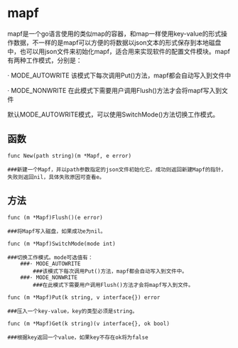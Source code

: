 mapf
==========
mapf是一个go语言使用的类似map的容器，和map一样使用key-value的形式操作数据，不一样的是mapf可以方便的将数据以json文本的形式保存到本地磁盘中，也可以用json文件来初始化mapf，适合用来实现软件的配置文件模块。mapf有两种工作模式，分别是：

· MODE_AUTOWRITE
    该模式下每次调用Put()方法，mapf都会自动写入到文件中

· MODE_NONWRITE
    在此模式下需要用户调用Flush()方法才会将mapf写入到文件
    
默认MODE_AUTOWRITE模式，可以使用SwitchMode()方法切换工作模式。

函数
----------
```golang
func New(path string)(m *Mapf, e error)
```
    ###新建一个Mapf，并以path参数指定的json文件初始化它。成功则返回新建Mapf的指针，失败则返回nil，具体失败原因可查看e。

方法
----------
```golang
func (m *Mapf)Flush()(e error)
```
    ###将Mapf写入磁盘，如果成功e为nil。
    
```golang
func (m *Mapf)SwitchMode(mode int)
```    
    ###切换工作模式。mode可选值有：
        ###· MODE_AUTOWRITE
            ###该模式下每次调用Put()方法，mapf都会自动写入到文件中。
        ###· MODE_NONWRITE
            ###在此模式下需要用户调用Flush()方法才会将mapf写入到文件。
            
```golang
func (m *Mapf)Put(k string, v interface{}) error
```    
    ###压入一个key-value，key的类型必须是string。
    
```golang    
func (m *Mapf)Get(k string)(v interface{}, ok bool)
```
    ###根据key返回一个value，如果key不存在ok将为false
